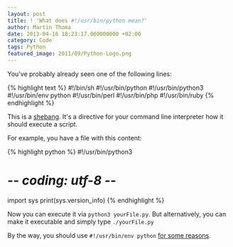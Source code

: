 ```yaml
---
layout: post
title: ! 'What does #!/usr/bin/python mean?'
author: Martin Thoma
date: 2013-04-16 18:23:17.000000000 +02:00
category: Code
tags: Python
featured_image: 2011/09/Python-Logo.png
---
```

You've probably already seen one of the following lines:

{% highlight text %}
#!/bin/sh
#!/usr/bin/python
#!/usr/bin/python3
#!/usr/bin/env python
#!/usr/bin/perl
#!/usr/bin/php
#!/usr/bin/ruby
{% endhighlight %}

This is a <a href="http://en.wikipedia.org/wiki/Shebang_%28Unix%29">shebang</a>. It's a directive for your command line interpreter how it should execute a script.

For example, you have a file with this content:

{% highlight python %}
#!/usr/bin/python3
# -*- coding: utf-8 -*-
import sys
print(sys.version_info)
{% endhighlight %}

Now you can execute it via <code>python3 yourFile.py</code>. But alternatively, you can make it executable and simply type <code>./yourFile.py</code>

By the way, you should use <code>#!/usr/bin/env python</code> <a href="http://stackoverflow.com/q/1352922/562769">for some reasons</a>.
